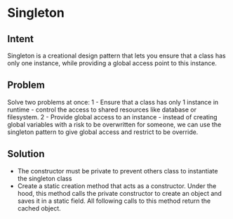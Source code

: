 # Singleton

## Intent
Singleton is a creational design pattern that lets you ensure that a class has only one instance, while providing a global access point to this instance.

## Problem
Solve two problems at once:
1 - Ensure that a class has only 1 instance in runtime - control the access to shared resources like database or filesystem.
2 - Provide global access to an instance - instead of creating global variables with a risk to be overwritten for someone, we can use the singleton pattern to give global access and restrict to be override.


## Solution

- The constructor must be private to prevent others class to instantiate the singleton class
- Create a static creation method that acts as a constructor. Under the hood, this method calls the private constructor to create an object and saves it in a static field. All following calls to this method return the cached object.